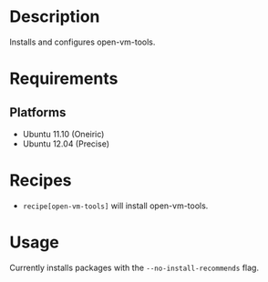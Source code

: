# Description #

Installs and configures open-vm-tools.

# Requirements #

## Platforms ##

* Ubuntu 11.10 (Oneiric)
* Ubuntu 12.04 (Precise)

# Recipes #

* `recipe[open-vm-tools]` will install open-vm-tools.

# Usage #

Currently installs packages with the `--no-install-recommends` flag.
